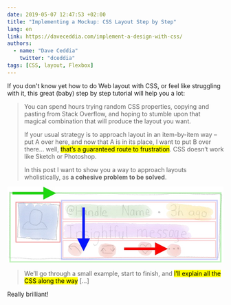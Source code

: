 ```yaml
---
date: 2019-05-07 12:47:53 +02:00
title: "Implementing a Mockup: CSS Layout Step by Step"
lang: en
link: https://daveceddia.com/implement-a-design-with-css/
authors:
  - name: "Dave Ceddia"
    twitter: "dceddia"
tags: [CSS, layout, Flexbox]
---
```


If you don't know yet how to do Web layout with CSS, or feel like struggling with it, this great (baby) step by step tutorial will help you a lot:

> You can spend hours trying random CSS properties, copying and pasting from Stack Overflow, and hoping to stumble upon that magical combination that will produce the layout you want.
> 
> If your usual strategy is to approach layout in an item-by-item way – put A over here, and now that A is in its place, I want to put B over there… well, <mark>that’s a guaranteed route to frustration</mark>. CSS doesn’t work like Sketch or Photoshop.
> 
> In this post I want to show you a way to approach layouts wholistically, as **a cohesive problem to be solved**.

![](tweet-layout-arrows.jpg "an example of Dave Ceddia's rough but efficient illustrations")

> We’ll go through a small example, start to finish, and <mark>I’ll explain all the CSS along the way</mark> […]

Really brilliant!
